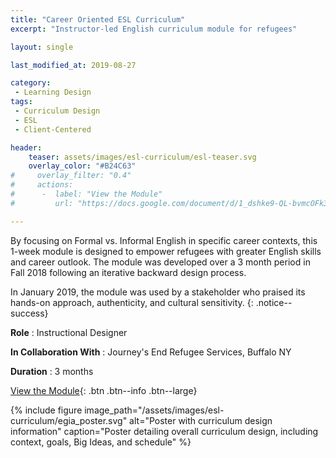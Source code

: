 ```yaml
---
title: "Career Oriented ESL Curriculum"
excerpt: "Instructor-led English curriculum module for refugees"

layout: single

last_modified_at: 2019-08-27

category:
 - Learning Design
tags: 
 - Curriculum Design
 - ESL
 - Client-Centered

header:
    teaser: assets/images/esl-curriculum/esl-teaser.svg
    overlay_color: "#B24C63"
#     overlay_filter: "0.4"
#     actions:
#      -  label: "View the Module"
#         url: "https://docs.google.com/document/d/1_dshke9-QL-bvmcOFk3OJjf_1akMt6k4JClXesCpS54/edit?usp=sharing"

---
```

By focusing on Formal vs. Informal English in specific career contexts, this 1-week module is designed to empower refugees with greater English skills and career outlook. The module was developed over a 3 month period in Fall 2018 following an iterative backward design process.  

In January 2019, the module was used by a stakeholder who praised its hands-on approach, authenticity, and cultural sensitivity.
{: .notice--success}

**Role** : Instructional Designer

**In Collaboration With** : Journey's End Refugee Services, Buffalo NY

**Duration** : 3 months

[View the Module](https://docs.google.com/document/d/1V_pm6ukltywGe8MY84XNjVUenzLkcg7-4xzBZoaIC1Y/edit?usp=sharing){: .btn .btn--info .btn--large}



{% include figure image_path="/assets/images/esl-curriculum/egia_poster.svg" alt="Poster with curriculum design information" caption="Poster detailing overall curriculum design, including context, goals, Big Ideas, and schedule" %}